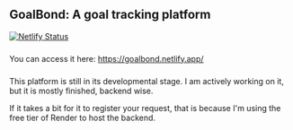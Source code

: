 ## GoalBond: A goal tracking platform 

[![Netlify Status](https://api.netlify.com/api/v1/badges/f706469d-2048-4c3b-becd-78c2a378db03/deploy-status)](https://app.netlify.com/sites/goalbond/deploys)

###

You can access it here: https://goalbond.netlify.app/


###

This platform is still in its developmental stage. I am actively working on it, but it is mostly finished, backend wise.

If it takes a bit for it to register your request, that is because I'm using the free tier of Render to host the backend. 

### 



